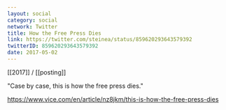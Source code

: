 ```yaml
---
layout: social
category: social
network: Twitter
title: How the Free Press Dies
link: https://twitter.com/steinea/status/859620293643579392
twitterID: 859620293643579392
date: 2017-05-02
---
```


[[2017]] / [[posting]]

"Case by case, this is how the free press dies."

<https://www.vice.com/en/article/nz8jkm/this-is-how-the-free-press-dies>
